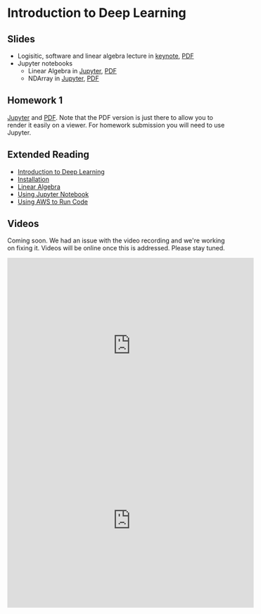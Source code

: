# Introduction to Deep Learning

## Slides

* Logisitic, software and linear algebra lecture in
  [keynote](../../slides/1_22/1-Logistics.key),
  [PDF](../../slides/1_22/1-Logistics.pdf)
* Jupyter notebooks
  * Linear Algebra in [Jupyter](../../slides/1_22/linear-algebra.ipynb),
  [PDF](../../slides/1_22/linear-algebra.pdf)
  * NDArray in [Jupyter](../../slides/1_22/ndarray.ipynb),
  [PDF](../../slides/1_22/ndarray.pdf)

## Homework 1

[Jupyter](../../homeworks/homework1.ipynb) and
[PDF](../../homeworks/homework1.pdf). Note that the PDF version is just
there to allow you to render it easily on a viewer. For homework
submission you will need to use Jupyter. 

## Extended Reading

* [Introduction to Deep Learning](https://d2l.ai/chapter_introduction/deep-learning-intro.html)
* [Installation](https://d2l.ai/chapter_crashcourse/install.html)
* [Linear Algebra](https://d2l.ai/chapter_crashcourse/linear-algebra.html)
* [Using Jupyter Notebook](https://d2l.ai/chapter_appendix/jupyter.html)
* [Using AWS to Run Code](https://d2l.ai/chapter_appendix/aws.html)

## Videos

Coming soon. We had an issue with the video recording and we're
working on fixing it. Videos will be online once this is
addressed. Please stay tuned.

<center><iframe width="560" height="397" src="https://www.youtube.com/embed/N17ovGpUz3M" frameborder="0" allowfullscreen></iframe></center>

<center><iframe width="560" height="397" src="https://www.youtube.com/embed/f_gP3KaeJV8" frameborder="0" allowfullscreen></iframe></center>

